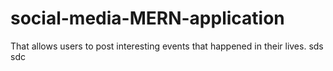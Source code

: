# social-media-MERN-application
That allows users to post interesting events that happened in their lives.
sds
sdc
